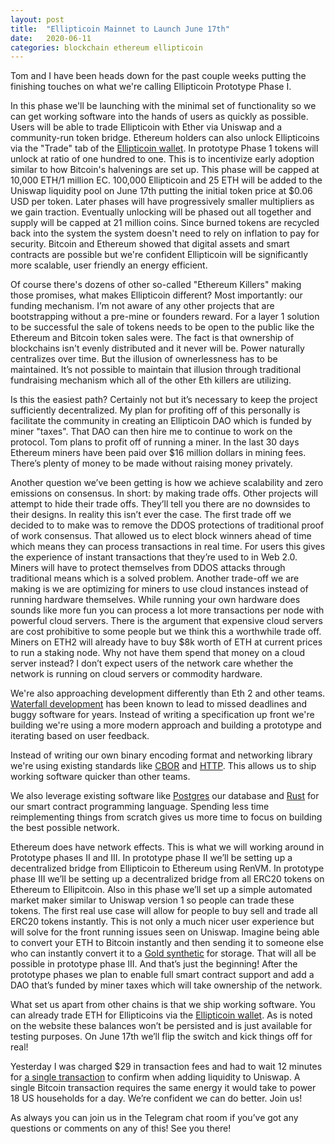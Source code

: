 ```yaml
---
layout: post
title:  "Ellipticoin Mainnet to Launch June 17th"
date:   2020-06-11
categories: blockchain ethereum ellipticoin
---
```


Tom and I have been heads down for the past couple weeks putting the finishing
touches on what we're calling Ellipticoin Prototype Phase I.

In this phase we'll be launching with the minimal set of functionality so we can
get working software into the hands of users as quickly as possible. Users will
be able to trade Ellipticoin with Ether via Uniswap and a community-run token
bridge. Ethereum holders can also unlock Ellipticoins via the "Trade" tab of the
[Ellipticoin wallet](https://wallet.ellipticoin.org/). In prototype Phase 1 tokens will unlock at ratio of one
hundred to one. This is to incentivize early adoption similar to how Bitcoin's
halvenings are set up. This phase will be capped at 10,000 ETH/1 million EC.
100,000 Ellipticoin and 25 ETH will be added to the Uniswap liquidity pool on
June 17th putting the initial token price at $0.06 USD per token. Later phases
will have progressively smaller multipliers as we gain traction. Eventually
unlocking will be phased out all together and supply will be capped at 21
million coins. Since burned tokens are recycled back into the system the system
doesn't need to rely on inflation to pay for security. Bitcoin and Ethereum
showed that digital assets and smart contracts are possible but we're confident
Ellipticoin will be significantly more scalable, user friendly an energy
efficient.

Of course there's dozens of other so-called "Ethereum Killers" making those
promises, what makes Ellipticoin different? Most importantly: our funding
mechanism. I’m not aware of any other projects that are bootstrapping without a
pre-mine or founders reward. For a layer 1 solution to be successful the sale of
tokens needs to be open to the public like the Ethereum and Bitcoin token sales were. The fact is that ownership of
blockchains isn't evenly distributed and it never will be. Power naturally
centralizes over time. But the illusion of ownerlessness has to be maintained. It’s not
possible to maintain that illusion through traditional fundraising mechanism
which all of the other Eth killers are utilizing.

Is this the easiest path? Certainly not but it’s necessary to keep the project
sufficiently decentralized. My plan for profiting off of this personally is
facilitate the community in creating an Ellipticoin DAO which is funded by miner
"taxes". That DAO can then hire me to continue to work on the protocol. Tom
plans to profit off of running a miner. In the last 30 days Ethereum miners have
been paid over $16 million dollars in mining fees. There’s plenty of money to be
made without raising money privately.

Another question we’ve been getting is how we achieve scalability and zero
emissions on consensus. In short: by making trade offs. Other projects will
attempt to hide their trade offs. They’ll  tell you there are no downsides to
their designs. In reality this isn’t ever the case. The first trade off we
decided to to make was to remove the DDOS protections of traditional proof of
work consensus. That allowed us to elect block winners ahead of time which means
they can process transactions in real time. For users this gives the experience
of instant transactions that they’re used to in Web 2.0. Miners will have to
protect themselves from DDOS attacks through traditional means which is a solved
problem. Another trade-off we are making is we are optimizing for miners to use
cloud instances instead of running hardware themselves. While running your own
hardware does sounds like more fun you can process a lot more transactions per
node with powerful cloud servers. There is the argument that expensive cloud
servers are cost prohibitive to some people but we think this a worthwhile trade
off. Miners on ETH2 will already have to buy $8k worth of ETH at current prices
to run a staking node. Why not have them spend that money on a cloud server
instead? I don’t expect users of the network care whether the network is running
on cloud servers or commodity hardware.

We're also approaching development differently than Eth 2 and other
teams.
[Waterfall development](https://en.wikipedia.org/wiki/Waterfall_model) has been known to lead to missed deadlines and buggy
software for years. Instead of writing a specification up front we're building
we're using a more modern approach and building a prototype and iterating based
on user feedback.

Instead of writing our own binary encoding format and networking library we're
using existing standards like [CBOR](https://tools.ietf.org/html/rfc7049) and [HTTP](https://tools.ietf.org/html/rfc2616). This allows us to ship working
software quicker than other teams.

We also leverage existing software like [Postgres](https://www.postgresql.org/)
our database and [Rust](https://www.rust-lang.org/) for our smart contract
programming language. Spending less time reimplementing things from scratch gives
us more time to focus on building the best possible network.

Ethereum does have network effects. This is what we will working around in
Prototype phases II and III. In prototype phase II we’ll be setting up a
decentralized bridge from Ellipticoin to Ethereum using RenVM. In prototype
phase III we’ll be setting up a decentralized bridge from all ERC20 tokens on
Ethereum to Ellipitcoin. Also in this phase we’ll set up a simple automated
market maker similar to Uniswap version 1 so people can trade these tokens. The
first real use case will allow for people to buy sell and trade all ERC20 tokens
instantly. This is not only a much nicer user experience but will solve for the
front running issues seen on Uniswap. Imagine being able to convert your ETH to
Bitcoin instantly and then sending it to someone else who can instantly convert
it to a [Gold synthetic](https://blog.synthetix.io/chainlink-decentralizes-first-wave-of-synthetix-price-feeds/) for storage. That will all be possible in prototype phase III. And
that’s just the beginning! After the prototype phases we plan to enable full smart
contract support and add a DAO that’s funded by miner taxes which will take
ownership of the network.

What set us apart from other chains is that we ship working software. You can
already trade ETH for Ellipticoins via the [Ellipticoin wallet](https://wallet.ellipticoin.org/). As is noted
on the website these balances won’t be persisted and is just available for
testing purposes. On June 17th we’ll flip the switch and kick things off for
real!

Yesterday I was charged $29 in transaction fees and had to wait 12 minutes for
[a single
transaction](https://etherscan.io/tx/0x517572e6a1d23fec12b9c6d2b76d3e617ce504e2b420f5831933555fa3753cd9)
to confirm when adding liquidity to Uniswap. A single Bitcoin transaction
requires the same energy it would take to power 18 US households for a day.
We’re confident we can do better. Join us!

As always you can join us in the Telegram chat room if you’ve got any questions
or comments on any of this! See you there!
